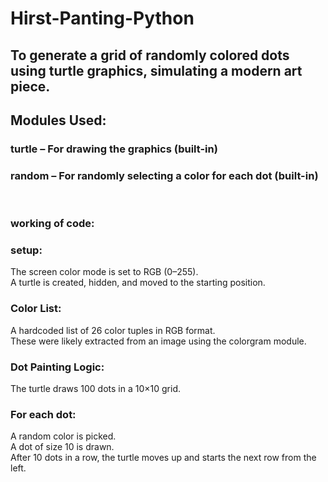 # Hirst-Panting-Python

<h2>To generate a grid of randomly colored dots using turtle graphics, simulating a modern art piece.</h2>

<h2>Modules Used:</h2>
<h3>turtle – For drawing the graphics (built-in)</h3>
<h3>random – For randomly selecting a color for each dot (built-in)</h3>
<br>
<h3>working of code:</h3>
<h3>setup:</h3>
<p>The screen color mode is set to RGB (0–255).<br>
A turtle is created, hidden, and moved to the starting position.</p>

<h3>Color List:</h3>
<p>A hardcoded list of 26 color tuples in RGB format.<br>
These were likely extracted from an image using the colorgram module.</p>

<h3>Dot Painting Logic:</h3>
<p>The turtle draws 100 dots in a 10×10 grid.</p>

<h3>For each dot:</h3>
<p>A random color is picked.<br>
A dot of size 10 is drawn.<br>
After 10 dots in a row, the turtle moves up and starts the next row from the left.</p>

